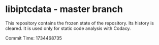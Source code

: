 # libiptcdata - master branch

This repository contains the frozen state of the repository.
Its history is cleared. It is used only for static code
analysis with Codacy.

Commit Time: 1734468735